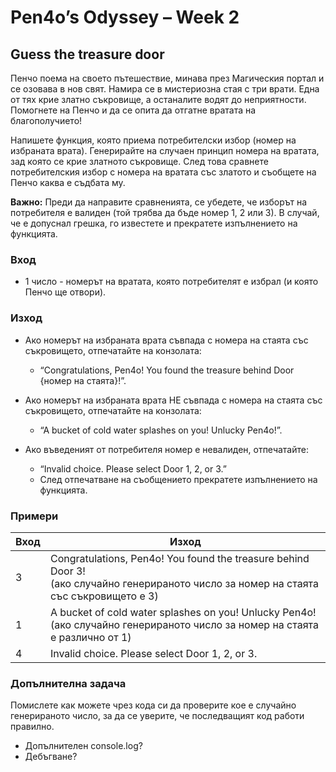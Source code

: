 
# Pen4o’s Odyssey – Week 2

## Guess the treasure door

Пенчо поема на своето пътешествие, минава през Магическия портал и се озовава в нов свят. 
Намира се в мистериозна стая с три врати. Една от тях крие златно съкровище, а останалите водят до неприятности. 
Помогнете на Пенчо и да се опита да отгатне вратата на благополучието!

Напишете функция, която приема потребителски избор (номер на избраната врата). 
Генерирайте на случаен принцип номера на вратата, зад която се крие златното съкровище. 
След това сравнете потребителския избор с номера на вратата със златото и съобщете на Пенчо каква е съдбата му.

**Важно:** Преди да направите сравненията, се убедете, че изборът на потребителя е валиден (той трябва да бъде номер 1, 2 или 3). 
В случай, че е допуснал грешка, го известете и прекратете изпълнението на функцията.

### Вход

- 1 число - номерът на вратата, която потребителят е избрал (и която Пенчо ще отвори).

### Изход

- Ако номерът на избраната врата съвпада с номера на стаята със съкровището, отпечатайте на конзолата:
  - “Congratulations, Pen4o! You found the treasure behind Door {номер на стаята}!”.

- Ако номерът на избраната врата НЕ съвпада с номера на стаята със съкровището, отпечатайте на конзолата:
  - “A bucket of cold water splashes on you! Unlucky Pen4o!”.

- Ако въведеният от потребителя номер е невалиден, отпечатайте:
  - “Invalid choice. Please select Door 1, 2, or 3.”
  - След отпечатване на съобщението прекратете изпълнението на функцията.

### Примери

|   Вход   |   Изход   |
| -------- | --------- |
| 3        | Congratulations, Pen4o! You found the treasure behind Door 3!<br /> (ако случайно генерираното число за номер на стаята със съкровището е 3) |
| 1        | A bucket of cold water splashes on you! Unlucky Pen4o!<br /> (ако случайно генерираното число за номер на стаята е различно от 1)|
| 4        | Invalid choice. Please select Door 1, 2, or 3.|

### Допълнителна задача

Помислете как можете чрез кода си да проверите кое е случайно генерираното число, за да се уверите, че последващият код работи правилно. 
- Допълнителен console.log?
- Дебъгване?
